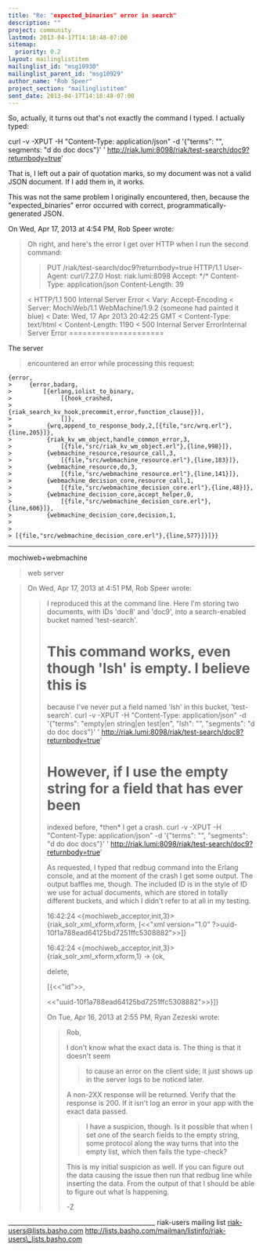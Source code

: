 ```yaml
---
title: "Re: "expected_binaries" error in search"
description: ""
project: community
lastmod: 2013-04-17T14:18:48-07:00
sitemap:
  priority: 0.2
layout: mailinglistitem
mailinglist_id: "msg10930"
mailinglist_parent_id: "msg10929"
author_name: "Rob Speer"
project_section: "mailinglistitem"
sent_date: 2013-04-17T14:18:48-07:00
---
```



So, actually, it turns out that's not exactly the command I typed. I
actually typed:

curl -v -XPUT -H "Content-Type: application/json" -d '{"terms": "",
segments: "d do doc docs"}' '
http://riak.lumi:8098/riak/test-search/doc9?returnbody=true'

That is, I left out a pair of quotation marks, so my document was not a
valid JSON document. If I add them in, it works.

This was not the same problem I originally encountered, then, because the
"expected\_binaries" error occurred with correct, programmatically-generated
JSON.


On Wed, Apr 17, 2013 at 4:54 PM, Rob Speer  wrote:

> Oh right, and here's the error I get over HTTP when I run the second
> command:
>
> > PUT /riak/test-search/doc9?returnbody=true HTTP/1.1
> > User-Agent: curl/7.27.0
> > Host: riak.lumi:8098
> > Accept: \*/\*
> > Content-Type: application/json
> > Content-Length: 39
> >
> < HTTP/1.1 500 Internal Server Error
> < Vary: Accept-Encoding
> < Server: MochiWeb/1.1 WebMachine/1.9.2 (someone had painted it blue)
> < Date: Wed, 17 Apr 2013 20:42:25 GMT
> < Content-Type: text/html
> < Content-Length: 1190
> <
> 500 Internal Server
> ErrorInternal Server Error
=====================

The server
> encountered an error while processing this request:  

```
{error,
>     {error,badarg,
>         [{erlang,iolist_to_binary,
>              [{hook_crashed,
>                   {riak_search_kv_hook,precommit,error,function_clause}}],
>              []},
>          {wrq,append_to_response_body,2,[{file,"src/wrq.erl"},{line,205}]},
>          {riak_kv_wm_object,handle_common_error,3,
>              [{file,"src/riak_kv_wm_object.erl"},{line,998}]},
>          {webmachine_resource,resource_call,3,
>              [{file,"src/webmachine_resource.erl"},{line,183}]},
>          {webmachine_resource,do,3,
>              [{file,"src/webmachine_resource.erl"},{line,141}]},
>          {webmachine_decision_core,resource_call,1,
>              [{file,"src/webmachine_decision_core.erl"},{line,48}]},
>          {webmachine_decision_core,accept_helper,0,
>              [{file,"src/webmachine_decision_core.erl"},{line,606}]},
>          {webmachine_decision_core,decision,1,
>
>  
> [{file,"src/webmachine_decision_core.erl"},{line,577}]}]}}
```


---

mochiweb+webmachine
> web server


>
>
>
> On Wed, Apr 17, 2013 at 4:51 PM, Rob Speer  wrote:
>
>> I reproduced this at the command line. Here I'm storing two documents,
>> with IDs 'doc8' and 'doc9', into a search-enabled bucket named
>> 'test-search'.
>>
>> # This command works, even though 'lsh' is empty. I believe this is
>> because I've never put a field named 'lsh' in this bucket, 'test-search'.
>> curl -v -XPUT -H "Content-Type: application/json" -d '{"terms": "empty|en
>> string|en test|en", "lsh": "", "segments": "d do doc docs"}' '
>> http://riak.lumi:8098/riak/test-search/doc8?returnbody=true'
>>
>> # However, if I use the empty string for a field that has ever been
>> indexed before, \*then\* I get a crash.
>> curl -v -XPUT -H "Content-Type: application/json" -d '{"terms": "",
>> "segments": "d do doc docs"}' '
>> http://riak.lumi:8098/riak/test-search/doc9?returnbody=true'
>>
>>
>> As requested, I typed that redbug command into the Erlang console, and at
>> the moment of the crash I get some output. The output baffles me, though.
>> The included ID is in the style of ID we use for actual documents, which
>> are stored in totally different buckets, and which I didn't refer to at all
>> in my testing.
>>
>> 16:42:24 <{mochiweb\_acceptor,init,3}> {riak\_solr\_xml\_xform,xform,
>> [<<"xml version=\"1.0\"
> ?>uuid-10f1a788ead64125bd7251ffc5308882">>]}
>>
>> 16:42:24 <{mochiweb\_acceptor,init,3}> {riak\_solr\_xml\_xform,xform,1} ->
>> {ok,
>>
>> delete,
>>
>> [{<<"id">>,
>>
>> <<"uuid-10f1a788ead64125bd7251ffc5308882">>}]}
>>
>>
>>
>>
>> On Tue, Apr 16, 2013 at 2:55 PM, Ryan Zezeski  wrote:
>>
>>> Rob,
>>>
>>> I don't know what the exact data is. The thing is that it doesn't seem
>>>> to cause an error on the client side; it just shows up in the server logs
>>>> to be noticed later.
>>>>
>>>
>>> A non-2XX response will be returned. Verify that the response is 200.
>>> If it isn't log an error in your app with the exact data passed.
>>>
>>>
>>>> I have a suspicion, though. Is it possible that when I set one of the
>>>> search fields to the empty string, some protocol along the way turns that
>>>> into the empty list, which then fails the type-check?
>>>>
>>>
>>> This is my initial suspicion as well. If you can figure out the data
>>> causing the issue then run that redbug line while inserting the data. From
>>> the output of that I should be able to figure out what is happening.
>>>
>>> -Z
>>>
>>
>>
>
\_\_\_\_\_\_\_\_\_\_\_\_\_\_\_\_\_\_\_\_\_\_\_\_\_\_\_\_\_\_\_\_\_\_\_\_\_\_\_\_\_\_\_\_\_\_\_
riak-users mailing list
riak-users@lists.basho.com
http://lists.basho.com/mailman/listinfo/riak-users\_lists.basho.com

